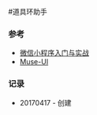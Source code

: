 #道具环助手


### 参考
- [微信小程序入门与实战](http://coding.imooc.com/learn/list/75.html)
- [Muse-UI](http://www.muse-ui.org/#/raisedButton)



### 记录
- 20170417 - 创建